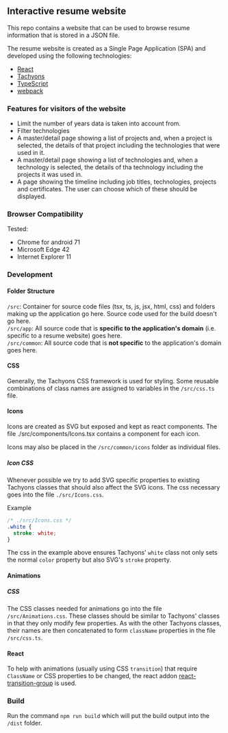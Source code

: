 ## Interactive resume website
This repo contains a website that can be used to browse resume information that
is stored in a JSON file.

The resume website is created as a Single Page Application (SPA) and developed
using the following technologies:

* [React](https://reactjs.org/)
* [Tachyons](https://tachyons.io/)
* [TypeScript](https://www.typescriptlang.org/)
* [webpack](https://webpack.js.org/)

### Features for visitors of the website
* Limit the number of years data is taken into account from.
* Filter technologies
* A master/detail page showing a list of projects and, when a project is
  selected, the details of that project including the technologies that were
  used in it.
* A master/detail page showing a list of technologies and, when a technology is
  selected, the details of tha technology including the projects it was used in.
* A page showing the timeline including job titles, technologies, projects and
  certificates. The user can choose which of these should be displayed.

### Browser Compatibility

Tested:
* Chrome for android 71
* Microsoft Edge 42
* Internet Explorer 11

### Development

#### Folder Structure
`/src`: Container for source code files (tsx, ts, js, jsx, html, css) and
folders making up the application go here. Source code used for the build
doesn't go here.  
`/src/app`: All source code that is **specific to the application's domain**
(i.e. specific to a resume website) goes here.  
`/src/common`: All source code that is **not specific** to the application's
domain goes here.  

#### CSS
Generally, the Tachyons CSS framework is used for styling. Some reusable
combinations of class names are assigned to variables in the `/src/css.ts` file.

#### Icons

Icons are created as SVG but exposed and kept as react components. The file
./src/components/Icons.tsx contains a component for each icon.

Icons may also be placed in the `/src/common/icons` folder as individual files. 

##### Icon CSS

Whenever possible we try to add SVG specific properties to existing Tachyons
classes that should also affect the SVG icons. The css necessary goes into the
file `./src/Icons.css`.

Example

```css
/* ./src/Icons.css */
.white {
  stroke: white;
}
```

The css in the example above ensures Tachyons' `white` class not only sets the
normal `color` property but also SVG's `stroke` property.

#### Animations
##### CSS
The CSS classes needed for animations go into the file `/src/Animations.css`.
These classes should be similar to Tachyons' classes in that they only modify
few properties. As with the other Tachyons classes, their names are then
concatenated to form `className` properties in the file `/src/css.ts`.

#### React
To help with animations (usually using CSS `transition`) that require
`ClassName` or CSS properties to be changed, the react addon
[react-transition-group](https://reactcommunity.org/react-transition-group/) is
used.

### Build
Run the command `npm run build` which will put the build output into the `/dist`
folder.